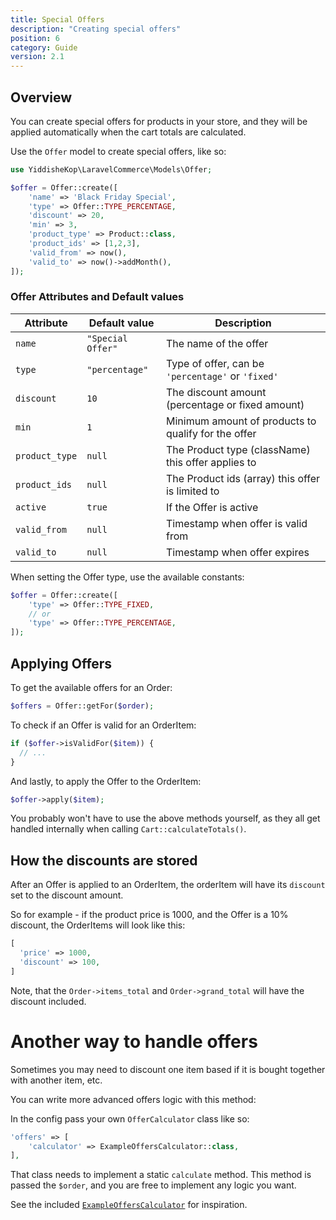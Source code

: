 ```yaml
---
title: Special Offers
description: "Creating special offers"
position: 6
category: Guide
version: 2.1
---
```


## Overview

You can create special offers for products in your store, and they will be applied automatically when the cart totals are calculated.

Use the `Offer` model to create special offers, like so:

```php
use YiddisheKop\LaravelCommerce\Models\Offer;

$offer = Offer::create([
    'name' => 'Black Friday Special',
    'type' => Offer::TYPE_PERCENTAGE,
    'discount' => 20,
    'min' => 3,
    'product_type' => Product::class,
    'product_ids' => [1,2,3],
    'valid_from' => now(),
    'valid_to' => now()->addMonth(),
]);
```

### Offer Attributes and Default values

| Attribute      | Default value     | Description                                         |
| -------------- | ----------------- | --------------------------------------------------- |
| `name`         | `"Special Offer"` | The name of the offer                               |
| `type`         | `"percentage"`    | Type of offer, can be `'percentage'` or `'fixed'`   |
| `discount`     | `10`              | The discount amount (percentage or fixed amount)    |
| `min`          | `1`               | Minimum amount of products to qualify for the offer |
| `product_type` | `null`            | The Product type (className) this offer applies to  |
| `product_ids`  | `null`            | The Product ids (array) this offer is limited to    |
| `active`       | `true`            | If the Offer is active                              |
| `valid_from`   | `null`            | Timestamp when offer is valid from                  |
| `valid_to`     | `null`            | Timestamp when offer expires                        |

<alert type="info">

When setting the Offer type, use the available constants:

```php
$offer = Offer::create([
    'type' => Offer::TYPE_FIXED,
    // or
    'type' => Offer::TYPE_PERCENTAGE,
]);
```

</alert>

## Applying Offers

To get the available offers for an Order:

```php
$offers = Offer::getFor($order);
```

To check if an Offer is valid for an OrderItem:

```php
if ($offer->isValidFor($item)) {
  // ...
}
```

And lastly, to apply the Offer to the OrderItem:

```php
$offer->apply($item);
```

<alert type="info">

You probably won't have to use the above methods yourself, as they all get handled internally when calling `Cart::calculateTotals()`.

</alert>

## How the discounts are stored

After an Offer is applied to an OrderItem, the orderItem will have its `discount` set to the discount amount.

So for example - if the product price is 1000, and the Offer is a 10% discount, the OrderItems will look like this:

```php
[
  'price' => 1000,
  'discount' => 100,
]
```

Note, that the `Order->items_total` and `Order->grand_total` will have the discount included.

# Another way to handle offers

Sometimes you may need to discount one item based if it is bought together with another item, etc.

You can write more advanced offers logic with this method:

In the config pass your own `OfferCalculator` class like so:

```php
'offers' => [
    'calculator' => ExampleOffersCalculator::class,
],
```

That class needs to implement a static `calculate` method. This method is passed the `$order`, and you are free to implement any logic you want.

See the included [`ExampleOffersCalculator`](https://github.com/Yiddishe-Kop/laravel-commerce/blob/master/src/Helpers/ExampleOffersCalculator.php) for inspiration.
